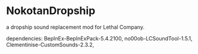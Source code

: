 # NokotanDropship
a dropship sound replacement mod for Lethal Company.

dependencies:
  BepInEx-BepInExPack-5.4.2100,
  no00ob-LCSoundTool-1.5.1,
  Clementinise-CustomSounds-2.3.2,
